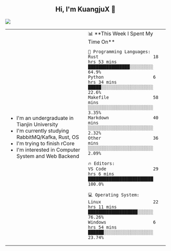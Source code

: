 <h2 align="center"> Hi, I'm KuangjuX 👋 </h2>
<p><img src="https://w.wallhaven.cc/full/nz/wallhaven-nz1e8j.jpg"></p>
<table>
    <tr>
        <td valign="center" width="50%">
            <ul>
                <li>I'm an undergraduate in Tianjin University</li>
                <li>I'm currently studying RabbitMQ/Kafka, Rust, OS</li>
                <li>I'm trying to finish rCore</li>
                <li>I'm interested in Computer System and Web Backend</li>
            </ul>
        </td>
       <td valign="top" width="50%">
<!--START_SECTION:waka-->
📊 **This Week I Spent My Time On** 

```text
💬 Programming Languages: 
Rust                     18 hrs 53 mins      ████████████████░░░░░░░░░   64.9% 
Python                   6 hrs 34 mins       █████░░░░░░░░░░░░░░░░░░░░   22.6% 
Makefile                 58 mins             ░░░░░░░░░░░░░░░░░░░░░░░░░   3.35% 
Markdown                 40 mins             ░░░░░░░░░░░░░░░░░░░░░░░░░   2.32% 
Other                    36 mins             ░░░░░░░░░░░░░░░░░░░░░░░░░   2.09%

🔥 Editors: 
VS Code                  29 hrs 6 mins       █████████████████████████   100.0%

💻 Operating System: 
Linux                    22 hrs 11 mins      ███████████████████░░░░░░   76.26% 
Windows                  6 hrs 54 mins       ██████░░░░░░░░░░░░░░░░░░░   23.74%

```


<!--END_SECTION:waka-->
</td></tr>
</table>
